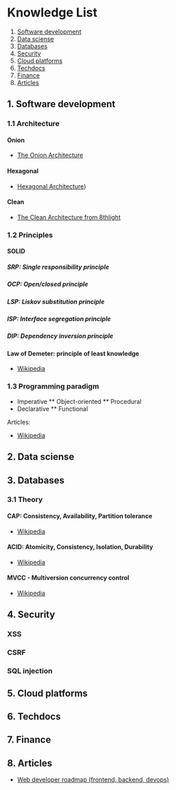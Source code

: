 # Knowledge List


1. [Software development](#1-software-development)
2. [Data sciense](#2-data-sciense)
3. [Databases](#3-databases)
4. [Security](#4-security)
5. [Cloud platforms](#5-cloud-platforms)
6. [Techdocs](#6-techdocs)
7. [Finance](#7-finance)
8. [Articles](#8-articles)

## 1. Software development

### 1.1 Architecture

#### Onion

* [The Onion Architecture](http://jeffreypalermo.com/blog/the-onion-architecture-part-1/)

#### Hexagonal

* [Hexagonal Architecture](http://fideloper.com/hexagonal-architecture))

#### Clean

* [The Clean Architecture from 8thlight](https://8thlight.com/blog/uncle-bob/2012/08/13/the-clean-architecture.html)

### 1.2 Principles

#### SOLID

##### SRP: Single responsibility principle

##### OCP: Open/closed principle

##### LSP: Liskov substitution principle

##### ISP: Interface segregation principle

##### DIP: Dependency inversion principle

#### Law of Demeter: principle of least knowledge

* [Wikipedia](https://en.wikipedia.org/wiki/Law_of_Demeter)

### 1.3 Programming paradigm

* Imperative
** Object-oriented
** Procedural
* Declarative
** Functional

Articles:

* [Wikipedia](https://en.wikipedia.org/wiki/Programming_paradigm)


## 2. Data sciense

## 3. Databases

### 3.1 Theory

#### CAP: Consistency, Availability, Partition tolerance

* [Wikipedia](https://en.wikipedia.org/wiki/CAP_theorem)

#### ACID: Atomicity, Consistency, Isolation, Durability

* [Wikipedia](https://en.wikipedia.org/wiki/ACID)

#### MVCC - Multiversion concurrency control

* [Wikipedia](https://en.wikipedia.org/wiki/Multiversion_concurrency_control)

## 4. Security

### XSS

### CSRF

### SQL injection

## 5. Cloud platforms

## 6. Techdocs

## 7. Finance

## 8. Articles

* [Web developer roadmap (frontend, backend, devops)](https://github.com/kamranahmedse/developer-roadmap)
